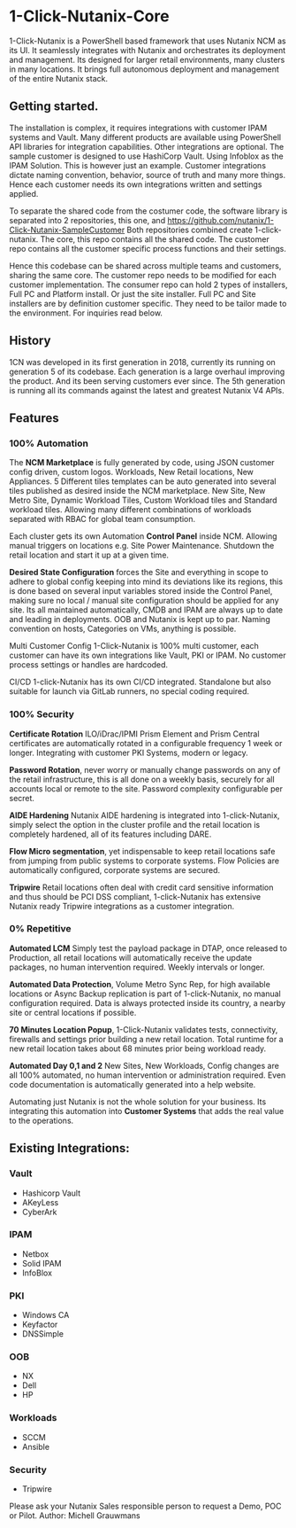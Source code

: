 # 1-Click-Nutanix-Core

1-Click-Nutanix is a PowerShell based framework that uses Nutanix NCM as its UI.
It seamlessly integrates with Nutanix and orchestrates its deployment and management.
Its designed for larger retail environments, many clusters in many locations.
It brings full autonomous deployment and management of the entire Nutanix stack.

## Getting started.

The installation is complex, it requires integrations with customer IPAM systems and Vault.
Many different products are available using PowerShell API libraries for integration capabilities. 
Other integrations are optional. The sample customer is designed to use HashiCorp Vault. 
Using Infoblox as the IPAM Solution. This is however just an example.
Customer integrations dictate naming convention, behavior, source of truth and many more things.
Hence each customer needs its own integrations written and settings applied.

To separate the shared code from the costumer code, the software library is separated into 2 repositories, this one, and https://github.com/nutanix/1-Click-Nutanix-SampleCustomer
Both repositories combined create 1-click-nutanix. The core, this repo contains all the shared code.
The customer repo contains all the customer specific process functions and their settings.

Hence this codebase can be shared across multiple teams and customers, sharing the same core.
The customer repo needs to be modified for each customer implementation.
The consumer repo can hold 2 types of installers, Full PC and Platform install.
Or just the site installer. Full PC and Site installers are by definition customer specific.
They need to be tailor made to the environment. For inquiries read below.

## History

1CN was developed in its first generation in 2018, currently its running on generation 5 of its codebase.
Each generation is a large overhaul improving the product. And its been serving customers ever since.
The 5th generation is running all its commands against the latest and greatest Nutanix V4 APIs.

## Features

### 100% Automation

The **NCM Marketplace** is fully generated by code, using JSON customer config driven, custom logos. Workloads, New Retail locations, New Appliances.
5 Different tiles templates can be auto generated into several tiles published as desired inside the NCM marketplace.
New Site, New Metro Site, Dynamic Workload Tiles, Custom Workload tiles and Standard workload tiles.
Allowing many different combinations of workloads separated with RBAC for global team consumption.

Each cluster gets its own Automation **Control Panel** inside NCM. Allowing manual triggers on locations e.g. Site Power Maintenance. Shutdown the retail location and start it up at a given time.

**Desired State Configuration** forces the Site and everything in scope to adhere to global config keeping into mind its deviations like its regions, this is done based on several input variables stored inside the Control Panel, making sure no local / manual site configuration should be applied for any site. Its all maintained automatically, CMDB and IPAM are always up to date and leading in deployments. OOB and Nutanix is kept up to par.
Naming convention on hosts, Categories on VMs, anything is possible. 

Multi Customer Config 1-Click-Nutanix is 100% multi customer, each customer can have its own integrations like Vault, PKI or IPAM. No customer process settings or handles are hardcoded.

CI/CD 1-click-Nutanix has its own CI/CD integrated. Standalone but also suitable for launch via GitLab runners, no special coding required. 

### 100% Security

**Certificate Rotation**
ILO/iDrac/IPMI Prism Element and Prism Central certificates are automatically rotated in a configurable frequency 1 week or longer. Integrating with customer PKI Systems, modern or legacy. 

**Password Rotation**, never worry or manually change passwords on any of the retail infrastructure, this is all done on a weekly basis, securely for all accounts local or remote to the site. Password complexity configurable per secret. 

**AIDE Hardening** Nutanix AIDE hardening is integrated into 1-click-Nutanix, simply select the option in the cluster profile and the retail location is completely hardened, all of its features including DARE. 

**Flow Micro segmentation**, yet indispensable to keep retail locations safe from jumping from public systems to corporate systems. Flow Policies are automatically configured, corporate systems are secured.

**Tripwire** Retail locations often deal with credit card sensitive information and thus should be PCI DSS compliant, 1-click-Nutanix has extensive Nutanix ready Tripwire integrations as a customer integration.

### 0% Repetitive

**Automated LCM**
Simply test the payload package in DTAP, once released to Production, all retail locations will automatically receive the update packages, no human intervention required. Weekly intervals or longer.

**Automated Data Protection**, Volume Metro Sync Rep, for high available locations or Async Backup replication is part of 1-click-Nutanix, no manual configuration required. Data is always protected inside its country, a nearby site or central locations if possible.

**70 Minutes Location Popup**, 1-Click-Nutanix validates tests, connectivity, firewalls and settings prior building a new retail location. Total runtime for a new retail location takes about 68 minutes prior being workload ready. 

**Automated Day 0,1 and 2** New Sites, New Workloads, Config changes are all 100% automated, no human intervention or administration required. Even code documentation is automatically generated into a help website.

Automating just Nutanix is not the whole solution for your business. Its integrating this automation into **Customer Systems** that adds the real value to the operations.

## Existing Integrations:

### Vault

- Hashicorp Vault
- AKeyLess
- CyberArk

### IPAM

- Netbox
- Solid IPAM
- InfoBlox

### PKI

- Windows CA
- Keyfactor
- DNSSimple

### OOB

- NX 
- Dell
- HP

### Workloads

- SCCM
- Ansible

### Security

- Tripwire

Please ask your Nutanix Sales responsible person to request a Demo, POC or Pilot.
Author: Michell Grauwmans
